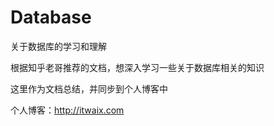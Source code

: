 # Database
关于数据库的学习和理解

根据知乎老哥推荐的文档，想深入学习一些关于数据库相关的知识

这里作为文档总结，并同步到个人博客中



个人博客：http://itwaix.com

